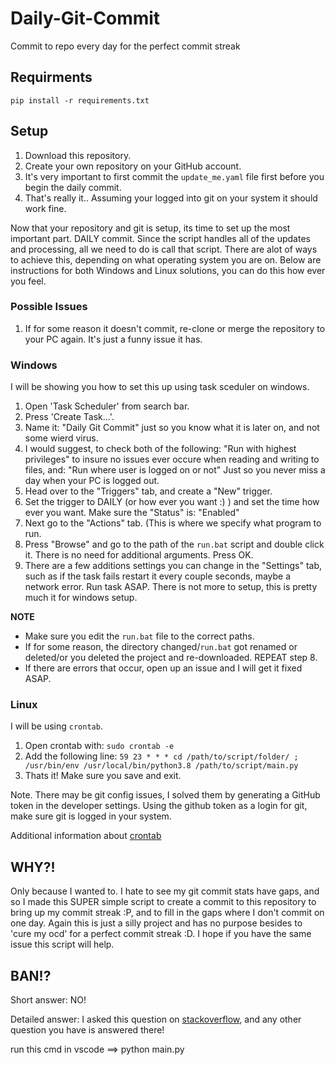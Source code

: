 # Daily-Git-Commit

Commit to repo every day for the perfect commit streak

## Requirments

`pip install -r requirements.txt`



## Setup

1. 	Download this repository.
2. 	Create your own repository on your GitHub account.
3. 	It's very important to first commit the `update_me.yaml` file first before you begin the daily commit.
4. 	That's really it.. Assuming your logged into git on your system it should work fine.

Now that your repository and git is setup, its time to set up the most important part. DAILY commit. Since the script handles all of the updates and processing, all we need to do is call that script. There are alot of ways to achieve this, depending on what operating system you are on. Below are instructions for both Windows and Linux solutions, you can do this how ever you feel. 

### Possible Issues

1.  If for some reason it doesn't commit, re-clone or merge the repository to your PC again. It's just a funny issue it has.

### Windows

I will be showing you how to set this up using task sceduler on windows.

1.  Open 'Task Scheduler' from search bar.
2.  Press 'Create Task...'.
3.  Name it: "Daily Git Commit" just so you know what it is later on, and not some wierd virus.
4.  I would suggest, to check both of the following: "Run with highest privileges" to insure no issues ever occure when reading and writing to files, and: "Run where user is logged on or not" Just so you never miss a day when your PC is logged out.
5.  Head over to the "Triggers" tab, and create a "New" trigger.
6.  Set the trigger to DAILY (or how ever you want :) ) and set the time how ever you want. Make sure the "Status" is: "Enabled"
7.  Next go to the "Actions" tab. (This is where we specify what program to run.
8.  Press "Browse" and go to the path of the `run.bat` script and double click it. There is no need for additional arguments. Press OK.
9.  There are a few additions settings you can change in the "Settings" tab, such as if the task fails restart it every couple seconds, maybe a network error. Run task ASAP. There is not more to setup, this is pretty much it for windows setup.

**NOTE**
- Make sure you edit the `run.bat` file to the correct paths.
- If for some reason, the directory changed/`run.bat` got renamed or deleted/or you deleted the project and re-downloaded. REPEAT step 8.
- If there are errors that occur, open up an issue and I will get it fixed ASAP.

### Linux

I will be using `crontab`.

1.  Open crontab with: `sudo crontab -e`
2.  Add the following line: `59 23 * * * cd /path/to/script/folder/ ; /usr/bin/env /usr/local/bin/python3.8 /path/to/script/main.py`
3.  Thats it! Make sure you save and exit.

Note. There may be git config issues, I solved them by generating a GitHub token in the developer settings. Using the github token as a login for git, make sure git is logged in your system.

Additional information about [crontab](https://crontab.guru)
## WHY?!

Only because I wanted to. I hate to see my git commit stats have gaps, and so I made this SUPER simple script to create a commit to this repository to bring up my commit streak :P, and to fill in the gaps where I don't commit on one day. Again this is just a silly project and has no purpose besides to 'cure my ocd' for a perfect commit streak :D. I hope if you have the same issue this script will help.

## BAN!?

Short answer: NO!

Detailed answer:
I asked this question on [stackoverflow](https://stackoverflow.com/questions/66496319/is-it-against-github-tos-to-make-commits-daily-with-gitpython), and any other question you have is answered there!

run this cmd in vscode ==> python main.py 

